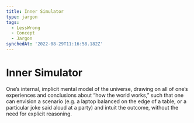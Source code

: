 ```yaml
---
title: Inner Simulator
type: jargon
tags:
  - LessWrong
  - Concept
  - Jargon
synchedAt: '2022-08-29T11:16:58.182Z'
---
```

# Inner Simulator



One’s internal, implicit mental model of the universe, drawing on all of one’s experiences and conclusions about “how the world works,” such that one can envision a scenario (e.g. a laptop balanced on the edge of a table, or a particular joke said aloud at a party) and intuit the outcome, without the need for explicit reasoning.  
 